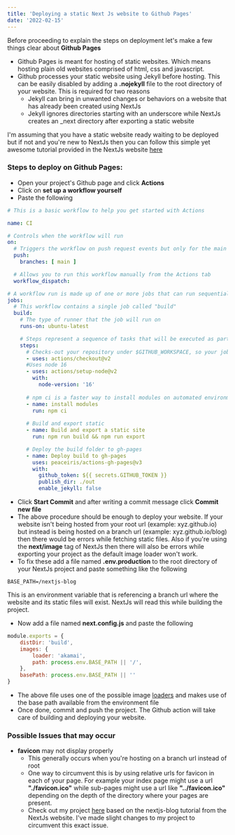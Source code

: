```yaml
---
title: 'Deploying a static Next Js website to Github Pages'
date: '2022-02-15'
---
```


Before proceeding to explain the steps on deployment let's make a few things clear about **Github Pages**

- Github Pages is meant for hosting of static websites. Which means hosting plain old websites comprised of html, css and javascript.
- Github processes your static website using Jekyll before hosting. This can be easily disabled by adding a **.nojekyll** file to the root directory of your website. This is required for two reasons
	- Jekyll can bring in unwanted changes or behaviors on a website that has already been created using NextJs
	- Jekyll ignores directories starting with an underscore while NextJs creates an _next directory after exporting a static website

I'm assuming that you have a static website ready waiting to be deployed but if not and you're new to NextJs then you can follow this simple yet awesome tutorial provided in the NextJs website [here](https://nextjs.org/learn/basics/create-nextjs-app?utm_source=next-site&utm_medium=homepage-cta&utm_campaign=next-website)

### Steps to deploy on Github Pages:
- Open your project's Github page and click **Actions**
- Click on **set up a workflow yourself**
- Paste the following

```yml
# This is a basic workflow to help you get started with Actions

name: CI

# Controls when the workflow will run
on:
  # Triggers the workflow on push request events but only for the main branch
  push:
    branches: [ main ]

  # Allows you to run this workflow manually from the Actions tab
  workflow_dispatch:

# A workflow run is made up of one or more jobs that can run sequentially or in parallel
jobs:
  # This workflow contains a single job called "build"
  build:
    # The type of runner that the job will run on
    runs-on: ubuntu-latest

    # Steps represent a sequence of tasks that will be executed as part of the job
    steps:
      # Checks-out your repository under $GITHUB_WORKSPACE, so your job can access it
      - uses: actions/checkout@v2
      #Uses node 16
      - uses: actions/setup-node@v2
        with:
          node-version: '16'
          
      # npm ci is a faster way to install modules on automated environments
      - name: install modules
        run: npm ci
      
      # Build and export static
      - name: Build and export a static site
        run: npm run build && npm run export

      # Deploy the build folder to gh-pages
      - name: Deploy build to gh-pages
        uses: peaceiris/actions-gh-pages@v3
        with:
          github_token: ${{ secrets.GITHUB_TOKEN }}
          publish_dir: ./out
          enable_jekyll: false

```
- Click **Start Commit** and after writing a commit message click **Commit new file**
- The above procedure should be enough to deploy your website. If your website isn't being hosted from your root url (example: xyz.github.io) but instead is being hosted on a branch url (example: xyz.github.io/blog) then there would be errors while fetching static files. Also if you're using the **next/image** tag of NextJs then there will also be errors while exporting your project as the default image loader won't work.
- To fix these add a file named **.env.production** to the root directory of your NextJs project and paste something like the following

```
BASE_PATH=/nextjs-blog
```
This is an environment variable that is referencing a branch url where the website and its static files will exist. NextJs will read this while building the project.

- Now add a file named **next.config.js** and paste the following

```js
module.exports = {
    distDir: 'build',
    images: {
        loader: 'akamai',
        path: process.env.BASE_PATH || '/',
    },
    basePath: process.env.BASE_PATH || ''
}
```
- The above file uses one of the possible image [loaders](https://nextjs.org/docs/api-reference/next/image#built-in-loaders) and makes use of the base path available from the environment file
- Once done, commit and push the project. The Github action will take care of building and deploying your website. 

### Possible Issues that may occur
- **favicon** may not display properly
	- This generally occurs when you're hosting on a branch url instead of root
	- One way to circumvent this is by using relative urls for favicon in each of your page. For example your index page might use a url **"./favicon.ico"** while sub-pages might use a url like **"../favicon.ico"** depending on the depth of the directory where your pages are present.
	- Check out my project [here](https://github.com/nilanshu96/nextjs-blog) based on the nextjs-blog tutorial from the NextJs website. I've made slight changes to my project to circumvent this exact issue.